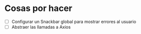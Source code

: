 # Cosas por hacer

- [ ] Configurar un Snackbar global para mostrar errores al usuario
- [ ] Abstraer las llamadas a Axios
